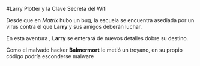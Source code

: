 #Larry Plotter y la Clave Secreta del Wifi

Desde que en *Matrix* hubo un bug, la escuela se encuentra asediada por un 
virus contra el que **Larry** y sus amigos deberán luchar.

En esta aventura , **Larry** se enterará de nuevos detalles dobre su destino.

Como el malvado hacker **Balmermort** le metió un troyano, en su propio código
podría esconderse malware 
